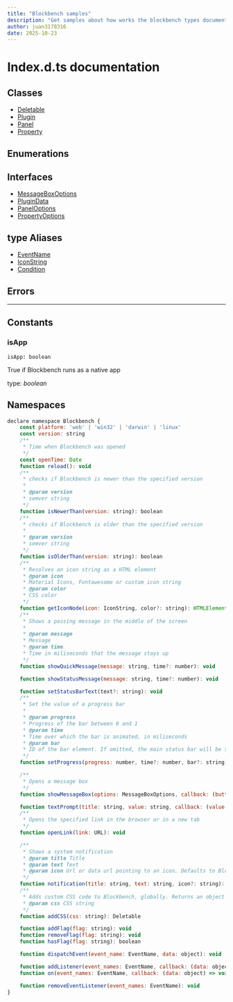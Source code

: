 ```yaml
---
title: "Blockbench samples"
description: "Get samples about how works the blockbench types documentation"
author: juan3178316
date: 2025-10-23
---
```


# Index.d.ts documentation

## Classes
+ [Deletable](classes/deletable.md)
+ [Plugin](classes/plugin.md)
+ [Panel](classes/panel.md)
+ [Property](classes/property.md)

## Enumerations

## Interfaces
+ [MessageBoxOptions](interfaces/message-box-options.md)
+ [PluginData](interfaces/plugin-data.md)
+ [PanelOptions](interfaces/panel-options.md)
+ [PropertyOptions](interfaces/property-options.md)

## type Aliases
+ [EventName](type-aliases/event-name.md)
+ [IconString](type-aliases/icon-string.md)
+ [Condition](type-aliases/condition.md)

## Errors

---

## Constants

### isApp

`isApp: boolean`

True if Blockbench runs as a native app

type: _boolean_

## Namespaces
```javascript
declare namespace Blockbench {
	const platform: 'web' | 'win32' | 'darwin' | 'linux'
	const version: string
	/**
	 * Time when Blockbench was opened
	 */
	const openTime: Date
	function reload(): void
	/**
	 * checks if Blockbench is newer than the specified version
	 * 
	 * @param version
	 * semver string
	 */
	function isNewerThan(version: string): boolean
	/**
	 * checks if Blockbench is older than the specified version
	 * 
	 * @param version
	 * semver string
	 */
	function isOlderThan(version: string): boolean
	/**
	 * Resolves an icon string as a HTML element
	 * @param icon 
	 * Material Icons, Fontawesome or custom icon string
	 * @param color 
	 * CSS color
	 */
	function getIconNode(icon: IconString, color?: string): HTMLElement
	/**
	 * Shows a passing message in the middle of the screen
	 * 
	 * @param message 
	 * Message
	 * @param time 
	 * Time in miliseconds that the message stays up
	 */
	function showQuickMessage(message: string, time?: number): void

	function showStatusMessage(message: string, time?: number): void

	function setStatusBarText(text?: string): void
	/**
	 * Set the value of a progress bar
	 * 
	 * @param progress 
	 * Progress of the bar between 0 and 1
	 * @param time 
	 * Time over which the bar is animated, in miliseconds
	 * @param bar
	 * ID of the bar element. If omitted, the main status bar will be selected
	 */
	function setProgress(progress: number, time?: number, bar?: string): void

	/**
	 * Opens a message box
	 */
	function showMessageBox(options: MessageBoxOptions, callback: (buttonID: number) => void): void

	function textPrompt(title: string, value: string, callback: (value: string) => void): void
	/**
	 * Opens the specified link in the browser or in a new tab
	 */
	function openLink(link: URL): void

	/**
	 * Shows a system notification
	 * @param title Title
	 * @param text Text
	 * @param icon Url or data url pointing to an icon. Defaults to Blockbench icon
	 */
	function notification(title: string, text: string, icon?: string): void
	/**
	 * Adds custom CSS code to Blockbench, globally. Returns an object that is deletable
	 * @param css CSS string
	 */
	function addCSS(css: string): Deletable

	function addFlag(flag: string): void
	function removeFlag(flag: string): void
	function hasFlag(flag: string): boolean

	function dispatchEvent(event_name: EventName, data: object): void

	function addListener(event_names: EventName, callback: (data: object) => void): void
	function on(event_names: EventName, callback: (data: object) => void): void

	function removeEventListener(event_names: EventName): void
}
```